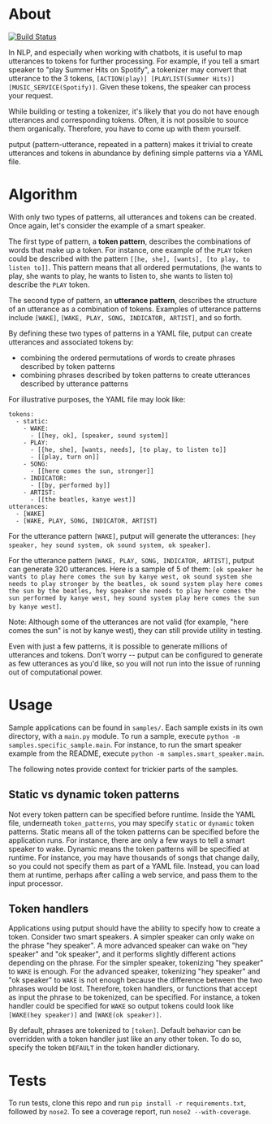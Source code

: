 # About
[![Build Status](https://travis-ci.org/michaelperel/putput.svg?branch=master)](https://travis-ci.org/michaelperel/putput)

In NLP, and especially when working with chatbots, it is useful to map utterances to tokens for further processing. For example, if you tell a smart speaker to "play Summer Hits on Spotify", a tokenizer may convert that utterance to the 3 tokens, ```[ACTION(play)] [PLAYLIST(Summer Hits)] [MUSIC_SERVICE(Spotify)]```. Given these tokens, the speaker can process your request.

While building or testing a tokenizer, it's likely that you do not have enough utterances and corresponding tokens. Often, it is not possible to source them organically. Therefore, you have to come up with them yourself.

putput (pattern-utterance, repeated in a pattern) makes it trivial to create utterances and tokens in abundance by defining simple patterns via a YAML file.

# Algorithm
With only two types of patterns, all utterances and tokens can be created. Once again, let's consider the example of a smart speaker.

The first type of pattern, a **token pattern**, describes the combinations of words that make up a token. For instance, one example of the ```PLAY``` token could be described with the pattern ```[[he, she], [wants], [to play, to listen to]]```. This pattern means that all ordered permutations, (he wants to play, she wants to play, he wants to listen to, she wants to listen to) describe the ```PLAY``` token.

The second type of pattern, an **utterance pattern**, describes the structure of an utterance as a combination of tokens. Examples of utterance patterns include ```[WAKE]```, ```[WAKE, PLAY, SONG, INDICATOR, ARTIST]```, and so forth.


By defining these two types of patterns in a YAML file, putput can create utterances and associated tokens by:
* combining the ordered permutations of words to create phrases described by token patterns
* combining phrases described by token patterns to create utterances described by utterance patterns

For illustrative purposes, the YAML file may look like:
```
tokens:
  - static:
    - WAKE:
      - [[hey, ok], [speaker, sound system]]
    - PLAY:
      - [[he, she], [wants, needs], [to play, to listen to]]
      - [[play, turn on]]
    - SONG:
      - [[here comes the sun, stronger]]
    - INDICATOR:
      - [[by, performed by]]
    - ARTIST:
      - [[the beatles, kanye west]]
utterances:
  - [WAKE]
  - [WAKE, PLAY, SONG, INDICATOR, ARTIST]
```

For the utterance pattern ```[WAKE]```, putput will generate the utterances:
```[hey speaker, hey sound system, ok sound system, ok speaker]```.

For the utterance pattern ```[WAKE, PLAY, SONG, INDICATOR, ARTIST]```, putput can generate 320 utterances. Here is a sample of 5 of them:
```[ok speaker he wants to play here comes the sun by kanye west, ok sound system she needs to play stronger by the beatles, ok sound system play here comes the sun by the beatles, hey speaker she needs to play here comes the sun performed by kanye west, hey sound system play here comes the sun by kanye west]```.

Note: Although some of the utterances are not valid (for example, "here comes the sun" is not by kanye west), they can still provide utility in testing.

Even with just a few patterns, it is possible to generate millions of utterances and tokens. Don't worry -- putput can be configured to generate as few utterances as you'd like, so you will not run into the issue of running out of computational power.

# Usage
Sample applications can be found in ```samples/```. Each sample exists in its own directory, with a ```main.py``` module. To run a sample, execute ```python -m samples.specific_sample.main```. For instance, to run the smart speaker example from the README, execute ```python -m samples.smart_speaker.main```.

The following notes provide context for trickier parts of the samples.

## Static vs dynamic token patterns
Not every token pattern can be specified before runtime. Inside the YAML file, underneath ```token_patterns```, you may specify ```static``` or ```dynamic``` token patterns. Static means all of the token patterns can be specified before the application runs. For instance, there are only a few ways to tell a smart speaker to wake. Dynamic means the token patterns will be specified at runtime. For instance, you may have thousands of songs that change daily, so you could not specify them as part of a YAML file. Instead, you can load them at runtime, perhaps after calling a web service, and pass them to the input processor.

## Token handlers
Applications using putput should have the ability to specify how to create a token. Consider two smart speakers. A simpler speaker can only wake on the phrase "hey speaker". A more advanced speaker can wake on "hey speaker" and "ok speaker", and it performs slightly different actions depending on the phrase. For the simpler speaker, tokenizing "hey speaker" to ```WAKE``` is enough. For the advanced speaker, tokenizing "hey speaker" and "ok speaker" to ```WAKE``` is not enough because the difference between the two phrases would be lost. Therefore, token handlers, or functions that accept as input the phrase to be tokenized, can be specified. For instance, a token handler could be specified for ```WAKE``` so output tokens could look like ```[WAKE(hey speaker)]``` and ```[WAKE(ok speaker)]```.

By default, phrases are tokenized to ```[token]```. Default behavior can be overridden with a token handler just like an any other token. To do so, specify the token ```DEFAULT``` in the token handler dictionary.

# Tests
To run tests, clone this repo and run ```pip install -r requirements.txt```, followed by ```nose2```. To see a coverage report, run ```nose2 --with-coverage```.